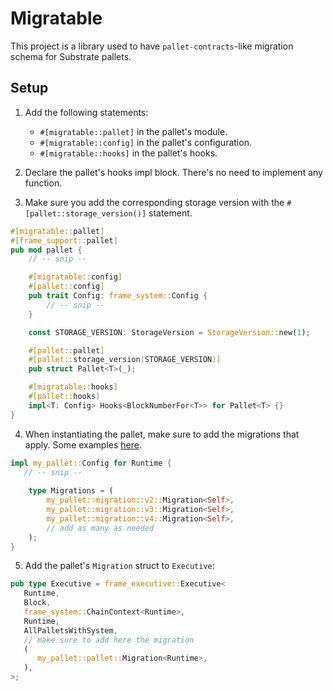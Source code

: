# Migratable

This project is a library used to have `pallet-contracts`-like migration schema for Substrate pallets.


## Setup

1) Add the following statements:
   - `#[migratable::pallet]` in the pallet's module.
   - `#[migratable::config]` in the pallet's configuration.
   - `#[migratable::hooks]` in the pallet's hooks.

2) Declare the pallet's hooks impl block. There's no need to implement any function.

3) Make sure you add the corresponding storage version with the `#[pallet::storage_version()]` statement.

```rust
#[migratable::pallet]
#[frame_support::pallet]
pub mod pallet {
    // -- snip --

    #[migratable::config]
    #[pallet::config]
    pub trait Config: frame_system::Config {
        // -- snip --
    }

    const STORAGE_VERSION: StorageVersion = StorageVersion::new(1);

    #[pallet::pallet]
    #[pallet::storage_version(STORAGE_VERSION)]
    pub struct Pallet<T>(_);

    #[migratable::hooks]
    #[pallet::hooks]
    impl<T: Config> Hooks<BlockNumberFor<T>> for Pallet<T> {}
}
```

4) When instantiating the pallet, make sure to add the migrations that apply. Some examples [here](https://github.com/paritytech/polkadot-sdk/tree/master/substrate/frame/contracts/src/migration).

```rust
impl my_pallet::Config for Runtime {
   // -- snip --
    
    type Migrations = (
        my_pallet::migration::v2::Migration<Self>,
        my_pallet::migration::v3::Migration<Self>,
        my_pallet::migration::v4::Migration<Self>,
        // add as many as needed
    );
}
```

5) Add the pallet's `Migration` struct to `Executive`:

```rust
pub type Executive = frame_executive::Executive<
   Runtime,
   Block,
   frame_system::ChainContext<Runtime>,
   Runtime,
   AllPalletsWithSystem,
   // make sure to add here the migration
   (
      my_pallet::pallet::Migration<Runtime>,
   ),
>;
```